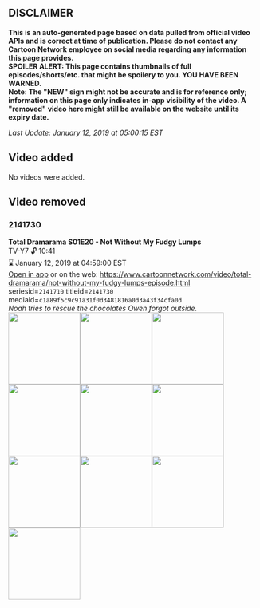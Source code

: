 ## DISCLAIMER
**This is an auto-generated page based on data pulled from official video APIs and is correct at time of publication. Please do not contact any Cartoon Network employee on social media regarding any information this page provides.**  
**SPOILER ALERT: This page contains thumbnails of full episodes/shorts/etc. that might be spoilery to you. YOU HAVE BEEN WARNED.**  
**Note: The "NEW" sign might not be accurate and is for reference only; information on this page only indicates in-app visibility of the video. A "removed" video here might still be available on the website until its expiry date.**  

_Last Update: January 12, 2019 at 05:00:15 EST_
## Video added
No videos were added.
## Video removed
### 2141730
**Total Dramarama S01E20 - Not Without My Fudgy Lumps**  
TV-Y7 🔓 10:41  
⌛ January 12, 2019 at 04:59:00 EST  
[Open in app](https://tinyurl.com/ycaveufh) or on the web: https://www.cartoonnetwork.com/video/total-dramarama/not-without-my-fudgy-lumps-episode.html  
seriesid=`2141710` titleid=`2141730` mediaid=`c1a89f5c9c91a31f0d3481816a0d3a43f34cfa0d`  
_Noah tries to rescue the chocolates Owen forgot outside._  
<a href="https://s3.amazonaws.com/cartoonorchestrator/2141730_001_1280x720.jpg"><img src="https://s3.amazonaws.com/cartoonorchestrator/2141730_001_640x360.jpg" height="144px" /></a><a href="https://s3.amazonaws.com/cartoonorchestrator/2141730_002_1280x720.jpg"><img src="https://s3.amazonaws.com/cartoonorchestrator/2141730_002_640x360.jpg" height="144px" /></a><a href="https://s3.amazonaws.com/cartoonorchestrator/2141730_003_1280x720.jpg"><img src="https://s3.amazonaws.com/cartoonorchestrator/2141730_003_640x360.jpg" height="144px" /></a><a href="https://s3.amazonaws.com/cartoonorchestrator/2141730_004_1280x720.jpg"><img src="https://s3.amazonaws.com/cartoonorchestrator/2141730_004_640x360.jpg" height="144px" /></a><a href="https://s3.amazonaws.com/cartoonorchestrator/2141730_005_1280x720.jpg"><img src="https://s3.amazonaws.com/cartoonorchestrator/2141730_005_640x360.jpg" height="144px" /></a><a href="https://s3.amazonaws.com/cartoonorchestrator/2141730_006_1280x720.jpg"><img src="https://s3.amazonaws.com/cartoonorchestrator/2141730_006_640x360.jpg" height="144px" /></a><a href="https://s3.amazonaws.com/cartoonorchestrator/2141730_007_1280x720.jpg"><img src="https://s3.amazonaws.com/cartoonorchestrator/2141730_007_640x360.jpg" height="144px" /></a><a href="https://s3.amazonaws.com/cartoonorchestrator/2141730_008_1280x720.jpg"><img src="https://s3.amazonaws.com/cartoonorchestrator/2141730_008_640x360.jpg" height="144px" /></a><a href="https://s3.amazonaws.com/cartoonorchestrator/2141730_009_1280x720.jpg"><img src="https://s3.amazonaws.com/cartoonorchestrator/2141730_009_640x360.jpg" height="144px" /></a><a href="https://s3.amazonaws.com/cartoonorchestrator/2141730_010_1280x720.jpg"><img src="https://s3.amazonaws.com/cartoonorchestrator/2141730_010_640x360.jpg" height="144px" /></a>
